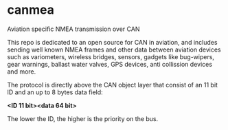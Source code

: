 # canmea
Aviation specific NMEA transmission over CAN

This repo is dedicated to an open source for CAN in aviation, and includes sending well known NMEA frames and other data between aviation devices such as variometers, wireless bridges, sensors, gadgets like bug-wipers, gear warnings, ballast water valves, GPS devices, anti collission devices and more.

The protocol is directly above the CAN object layer that consist of an 11 bit ID and an up to 8 bytes data field:

<b><ID 11 bit><data 64 bit></b>

The lower the ID, the higher is the priority on the bus.

